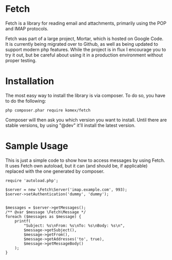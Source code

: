 Fetch
=====

Fetch is a library for reading email and attachments, primarily using the POP 
and IMAP protocols.

Fetch was part of a large project, Mortar, which is hosted on Google Code. It is
currently being migrated over to Github, as well as being updated to support
modern php features. While the project is in flux I encourage you to try it out,
but be careful about using it in a production environment without proper
testing.

Installation
============

The most easy way to install the library is via composer. To do so, you have to do
the following:

    php composer.phar require komex/fetch

Composer will then ask you which version you want to install. Until there are stable
versions, by using "@dev" it'll install the latest version.

Sample Usage
============

This is just a simple code to show how to access messages by using Fetch. It uses Fetch
own autoload, but it can (and should be, if applicable) replaced with the one generated
by composer.

    require 'autoload.php';

    $server = new \Fetch\Server('imap.example.com', 993);
    $server->setAuthentication('dummy', 'dummy');


    $messages = $server->getMessages();
    /** @var $message \Fetch\Message */
    foreach ($messages as $message) {
        printf(
            "Subject: %s\nFrom: %s\nTo: %s\nBody: %s\n",
            $message->getSubject(),
            $message->getFrom(),
            $message->getAddresses('to', true),
            $message->getMessageBody()
        );
    }
